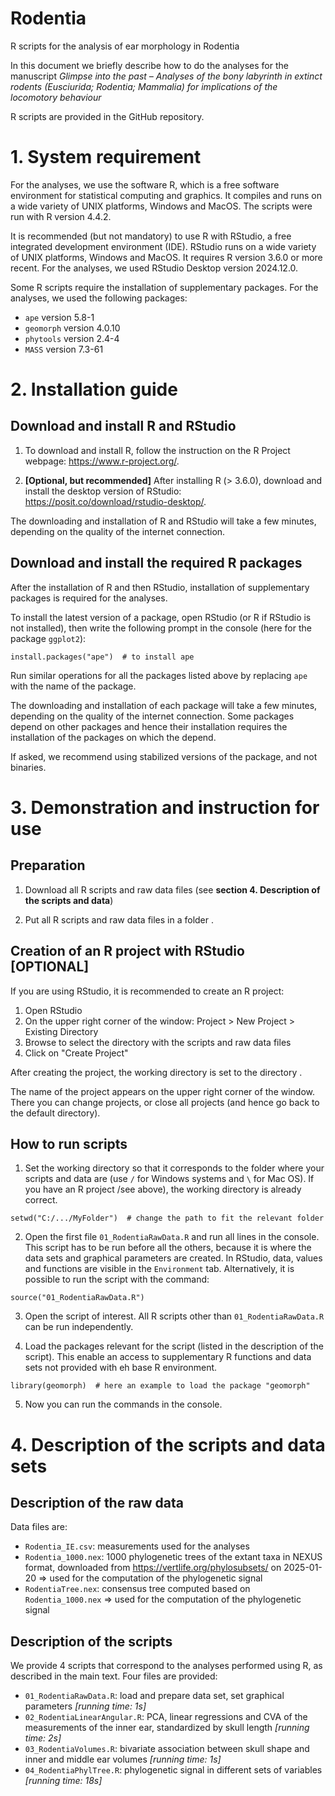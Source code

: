 # Rodentia
R scripts for the analysis of ear morphology in Rodentia

In this document we briefly describe how to do the analyses for the manuscript *Glimpse into the past – Analyses of the bony labyrinth in extinct rodents (Eusciurida; Rodentia; Mammalia) for implications of the locomotory behaviour* 

R scripts are provided in the GitHub repository.  

# 1. System requirement

For the analyses, we use the software R, which is a free software environment for statistical computing and graphics. It compiles and runs on a wide variety of UNIX platforms, Windows and MacOS. The scripts were run with R version 4.4.2. 

It is recommended (but not mandatory) to use R with RStudio, a free integrated development environment (IDE). RStudio runs on a wide variety of UNIX platforms, Windows and MacOS. It requires R version 3.6.0 or more recent. For the analyses, we used RStudio Desktop version 2024.12.0. 

Some R scripts require the installation of supplementary packages. For the analyses, we used the following packages:  

* `ape` version 5.8-1  
* `geomorph` version 4.0.10  
* `phytools` version 2.4-4  
* `MASS` version 7.3-61  

# 2. Installation guide

## Download and install R and RStudio

1. To download and install R, follow the instruction on the R Project webpage: <https://www.r-project.org/>. 

2. **[Optional, but recommended]** After installing R (> 3.6.0), download and install the desktop version of RStudio: <https://posit.co/download/rstudio-desktop/>. 

The downloading and installation of R and RStudio will take a few minutes, depending on the quality of the internet connection. 

## Download and install the required R packages

After the installation of R and then RStudio, installation of supplementary packages is required for the analyses.  

To install the latest version of a package, open RStudio (or R if RStudio is not installed), then write the following prompt in the console (here for the package `ggplot2`):
```{r install}
install.packages("ape")  # to install ape 
```

Run similar operations for all the packages listed above by replacing `ape` with the name of the package.  

The downloading and installation of each package will take a few minutes, depending on the quality of the internet connection. Some packages depend on other packages and hence their installation requires the installation of the packages on which the depend.  

If asked, we recommend using stabilized versions of the package, and not binaries. 

# 3. Demonstration and instruction for use

## Preparation

1. Download all R scripts and raw data files (see **section 4. Description of the scripts and data**)

2. Put all R scripts and raw data files in a folder <MyFolder>. 

## Creation of an R project with RStudio [OPTIONAL]

If you are using RStudio, it is recommended to create an R project:  

1. Open RStudio  
2. On the upper right corner of the window: Project > New Project > Existing Directory  
3. Browse to select the directory <MyFolder> with the scripts and raw data files  
4. Click on "Create Project"  

After creating the project, the working directory is set to the directory <MyFolder>.  

The name of the project appears on the upper right corner of the window. There you can change projects, or close all projects (and hence go back to the default directory).  

## How to run scripts

1. Set the working directory so that it corresponds to the folder where your scripts and data are (use `/` for Windows systems and `\` for Mac OS). If you have an R project /see above), the working directory is already correct.
```{r wd}
setwd("C:/.../MyFolder")  # change the path to fit the relevant folder
```

2. Open the first file `01_RodentiaRawData.R` and run all lines in the console. This script has to be run before all the others, because it is where the data sets and graphical parameters are created. In RStudio, data, values and functions are visible in the `Environment` tab. Alternatively, it is possible to run the script with the command:   
```{r rawData}
source("01_RodentiaRawData.R")
```

3. Open the script of interest. All R scripts other than `01_RodentiaRawData.R` can be run independently.  

4. Load the packages relevant for the script (listed in the description of the script). This enable an access to supplementary R functions and data sets not provided with eh base R environment.
```{r geomorph}
library(geomorph)  # here an example to load the package "geomorph"
```

5. Now you can run the commands in the console.  

# 4. Description of the scripts and data sets

## Description of the raw data

Data files are:

* `Rodentia_IE.csv`: measurements used for the analyses
* `Rodentia_1000.nex`: 1000 phylogenetic trees of the extant taxa in NEXUS format, downloaded from <https://vertlife.org/phylosubsets/> on 2025-01-20 => used for the computation of the phylogenetic signal
* `RodentiaTree.nex`: consensus tree computed based on `Rodentia_1000.nex` => used for the computation of the phylogenetic signal

## Description of the scripts

We provide 4 scripts that correspond to the analyses performed using R, as described in the main text. Four files are provided: 

* `01_RodentiaRawData.R`: load and prepare data set, set graphical parameters *[running time: 1s]*  
* `02_RodentiaLinearAngular.R`: PCA, linear regressions and CVA of the measurements of the inner ear, standardized by skull length *[running time: 2s]*  
* `03_RodentiaVolumes.R`: bivariate association between skull shape and inner and middle ear volumes *[running time: 1s]*  
* `04_RodentiaPhylTree.R`: phylogenetic signal in different sets of variables *[running time: 18s]*  
